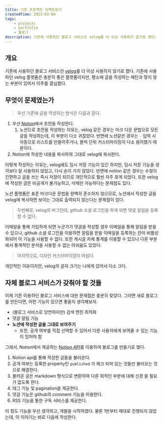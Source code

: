 ```yaml
---
title: 기존 프로젝트 리팩토링기
createdTime: 2023-03-04
tags:
    - projects
    - portfolio
    - 블로그
description: 기존에 사용하던 블로그 서비스인 velog를 더 이상 사용하지 않기로 했다. 기존에 사용하던 velog 플랫폼은 충분히 좋은 플랫폼이지만, 평소에 글을 작성하는 패턴과 맞지 않는 부분이 있어서 이주를 결심했다.
---
```


## 개요

기존에 사용하던 블로그 서비스인 [velog](https://velog.io)를 더 이상 사용하지 않기로 했다. 기존에 사용하던 velog 플랫폼은 충분히 좋은 플랫폼이지만, 평소에 글을 작성하는 패턴과 맞지 않는 부분이 있어서 이주를 결심했다.

## 무엇이 문제였는가

> 우선 기존에 글을 작성하는 방식은 다음과 같다.

1. 우선 [Notion](https://www.notion.so)에서 초안을 작성한다. 
    1. 노션으로 초안을 작성하는 이유는, velog 같은 경우는 마크 다운 문법으로 모든 글을 작성하는데, 이 부분이 다소 귀찮았다. 반면에 노션같은 경우는 `-` 입력 시 자동으로 리스트를 만들어주거나, 블럭 단위 커스터마이징이 다소 용이했기 때문이다.
2. Notion에 작성한 내용을 복사하여 그대로 velog에 복사한다.

이렇게 작성하는 이유는, velog에도 임시 저장 기능이 있긴 하지만, 임시 저장 기능을 생각보다 잘 사용하지 않았고, 다시 손이 가지 않았다. 반면에 notion 같은 경우는 수정이 간편하고 글을 쓰는 즉시 저장이 되므로 개인적으로 훨씬 자주 찾게 되었다.
또한 velog에 작성한 글은 비공개가 불가능하고, 삭제만 가능하다는 문제점도 있다.

노션 플랫폼은 표준 마크다운 문법을 완벽히 준수하지 않으므로, 노션에서 작성한 글을 velog에 복사하면 보이는 그대로 출력되지 않는다는 문제점이 있다.

>두번째로, velog의 버그인데, github 소셜 로그인을 하게 되면 댓글 알림을 등록할 수 없다. 

이메일을 통해 가입하게 되면 누군가가 댓글을 작성할 경우 이메일을 통해 알림을 받을 수 있으나, github 소셜 로그인을 이용하면 알림을 받을 이메일을 등록하는 칸이 비활성화되어 이 기능을 사용할 수 없다. 또한 게시글 자체 통계를 이용할 수 있으나 다른 부분에서 통계적인 분석을 사용할 수 없는 아쉬움도 있었다.

> 마지막으로, 디자인 커스터마이징이 아쉽다.

개인적인 이유이지만, velog의 글자 크기는 나에게 있어서 다소 크다.


## 자체 블로그 서비스가 갖춰야 할 것들

이제 기존 이용하던 블로그 서비스에 대한 문제점은 충분히 찾았다. 그러면 새로 블로그를 만든다면, 어떤 기능이 있으면 좋을지 생각해보자.

- (블로그 서비스로 당연하지만) 검색 엔진 최적화
- 댓글 알림 기능
- **노션에 작성한 글을 그대로 보여주기**
    - 또한, 공개 여부를 직접 선택할 수 있어서 다른 사용자에게 보여줄 수 있는 기능이 있어야 함

그래서, Notion에서 제공하는 [Notion API](https://developers.notion.com/)를 이용하여 블로그를 만들기로 했다.

1. Notion api를 통해 작성한 글들을 불러온다.
2. 공개 여부는 등록한 property인 `published` 가 체크 되어 있는 것들만 불러오는 것으로 해결한다.
3. 불러온 글은 markdown 형식으로 변환하여 다른 외적인 부분에 대해 신경 쓸 필요가 없도록 한다.
4. 태그 기능 및 pagination을 제공한다.
5. 댓글 기능은 github의 comment 기능을 이용한다.
6. RSS 기능을 통한 구독 서비스를 제공한다.

이 정도 기능을 우선 생각하고, 개발을 시작하였다. 물론 1번부터 제대로 진행되지 않았는데, 이 이야기는 바로 다음에 작성한다.


